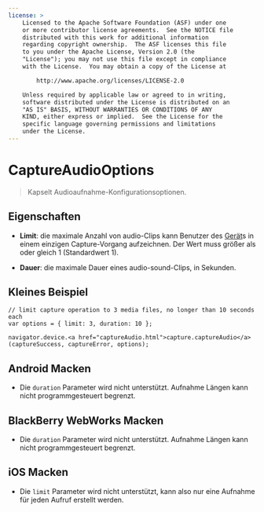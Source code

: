 ```yaml
---
license: >
    Licensed to the Apache Software Foundation (ASF) under one
    or more contributor license agreements.  See the NOTICE file
    distributed with this work for additional information
    regarding copyright ownership.  The ASF licenses this file
    to you under the Apache License, Version 2.0 (the
    "License"); you may not use this file except in compliance
    with the License.  You may obtain a copy of the License at

        http://www.apache.org/licenses/LICENSE-2.0

    Unless required by applicable law or agreed to in writing,
    software distributed under the License is distributed on an
    "AS IS" BASIS, WITHOUT WARRANTIES OR CONDITIONS OF ANY
    KIND, either express or implied.  See the License for the
    specific language governing permissions and limitations
    under the License.
---
```


# CaptureAudioOptions

> Kapselt Audioaufnahme-Konfigurationsoptionen.

## Eigenschaften

*   **Limit**: die maximale Anzahl von audio-Clips kann Benutzer des <a href="../../device/device.html">Gerät</a>s in einem einzigen Capture-Vorgang aufzeichnen. Der Wert muss größer als oder gleich 1 (Standardwert 1).

*   **Dauer**: die maximale Dauer eines audio-sound-Clips, in Sekunden.

## Kleines Beispiel

    // limit capture operation to 3 media files, no longer than 10 seconds each
    var options = { limit: 3, duration: 10 };
    
    navigator.device.<a href="captureAudio.html">capture.captureAudio</a>(captureSuccess, captureError, options);
    

## Android Macken

*   Die `duration` Parameter wird nicht unterstützt. Aufnahme Längen kann nicht programmgesteuert begrenzt.

## BlackBerry WebWorks Macken

*   Die `duration` Parameter wird nicht unterstützt. Aufnahme Längen kann nicht programmgesteuert begrenzt.

## iOS Macken

*   Die `limit` Parameter wird nicht unterstützt, kann also nur eine Aufnahme für jeden Aufruf erstellt werden.